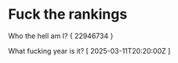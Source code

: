# Fuck the rankings

Who the hell am I?
{ 22946734 }

What fucking year is it?
[ 2025-03-11T20:20:00Z ]
